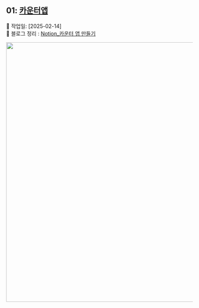 ## 01: [카운터앱](https://elderly-bike-5dc.notion.site/React-19ac99b9b63e804c80cdda786a88614f)
📅 작업일: [2025-02-14] <br />
🔗 블로그 정리 : [Notion_카운터 앱 만들기](https://elderly-bike-5dc.notion.site/React-19ac99b9b63e804c80cdda786a88614f)
<div align=center>
  <img src="https://github.com/user-attachments/assets/aa1ebd99-99c1-4fc0-a67f-9bd65dc819d0" width="700px">
</div>
